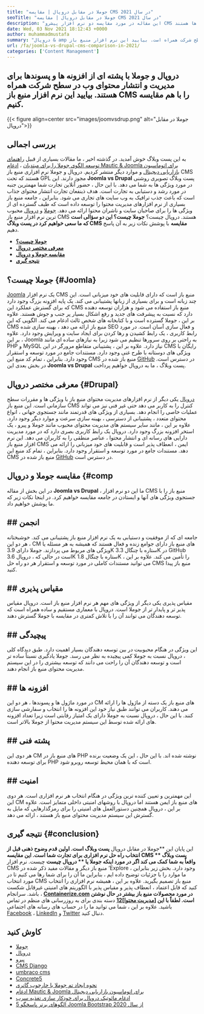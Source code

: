 ```yaml
---
title: "جوملا در مقابل دروپال | مقایسه CMS در سال 2021" 
seoTitle: "جوملا در مقابل دروپال | مقایسه CMS در سال 2021" 
description: "این مقاله در مورد مقایسه دو نرم افزار پیشرو CMS رایگان جوملا در مقابل دروپال است. هر دو نرم افزار خود میزبان هستند و دارای طیف گسترده ای از افزونه ها هستند." 
date: Wed, 03 Nov 2021 18:12:43 +0000
author: muhammadmustafa
summary: "دروپال & amp ؛ جوملا با پشته ای از افزونه ها و پسوندها برای مدیریت و انتشار محتوای وب در سطح شرکت همراه است. بیایید این نرم افزار منبع باز CMS را با هم مقایسه کنیم." 
url: /fa/joomla-vs-drupal-cms-comparison-in-2021/
categories: ['Content Management']
---
```


## دروپال و جوملا با پشته ای از افزونه ها و پسوندها برای مدیریت و انتشار محتوای وب در سطح شرکت همراه هستند. بیایید این نرم افزار منبع باز CMS را با هم مقایسه کنیم.

{{< figure align=center src="images/joomvsdrup.png" alt="جوملا در مقابل دروپال">}}


## **بررسی اجمالی**
به این پست وبلاگ خوش آمدید. در گذشته اخیر ، ما مقالات بسیاری از قبیل [راهنمای توسعه الگوی جوملا را برای مبتدیان][1] ، [ادغام Mautic & Joomla برای اتوماسیون بازاریابی دیجیتال][2] و موارد دیگر منتشر کردیم. دروپال و جوملا نرم افزاری منبع باز CMS هستند که تحت GPL مجوز دارند. این  **Joomla vs Drupal**  پست وبلاگ تصویری روشنی در مورد ویژگی ها به شما می دهد. با این حال ، حضور آنلاین تجارت شما مهمترین جنبه در مورد رشد و دستیابی به تجارت است. هدف ذینفعان تجارت انتشار محتوای جذاب است که باعث جذب ترافیک به وب سایت های تجاری می شود.
بنابراین ، جامعه منبع باز بسیاری از نرم افزارهای مدیریت محتوا را توسعه داده است که طیف گسترده ای از ویژگی ها را برای صاحبان سایت و ناشران محتوا ارائه می دهد. [جوملا][3] و [دروپال][4] محبوب ترین نرم افزار منبع باز CMS هستند. دروپال چیست؟ **جوملا  **چیست؟ این دو سؤالی است که ما سعی خواهیم کرد در پست وبلاگ**   CMS مقایسه** با پوشش نکات زیر به آن پاسخ دهیم.
  * **[جوملا چیست؟][5]**
  * **[معرفی مختصر دروپال][6]**
  * **[مقایسه جوملا و دروپال][7]**
  * **[نتیجه گیری][8]**

## جوملا چیست؟   {#Joomla}
[Joomla][3] یک نرم افزار CMS منبع باز است که دارای قابلیت های خود میزبانی است. این چند زبانه است و برای بسیاری از زبانها پشتیبانی می کند. یک پایه افزونه بزرگ وجود دارد که برای گسترش عملکرد این CMS منبع باز استفاده می شود و هزاران توسعه دهنده دارد که نسبت به پیشرفت های جدید و رفع اشکال بسیار پر جنب و جوش هستند. علاوه بر این ، جوملا گسترده است و با کتابخانه های شخص ثالث ادغام می کند. الگویی که این CMS منبع باز ارائه می دهد ، بهینه سازی شده SEO و فعال سازی آسان است. در مورد رابط کاربری ، یک رابط کشیدن و رها کردن برای ایجاد سایت و ویرایش وجود دارد.
علاوه بر این ، Joomla به راحتی بر روی سرورها تنظیم می شود زیرا به نیازهای ساده ای مانند PHP و MySQL نیاز دارد. علاوه بر این ، پشتیبانی متقاطع مرورگر در این CMS رایگان با ویژگی های دوستانه با طرح غنی وجود دارد. مستندات جامع در مورد توسعه و استقرار وجود دارد. بنابراین ، تمام کد منبع این CMS منبع باز شده در [GitHub][9] در دسترس است. در بخش بعدی این  **Joomla vs Drupal**  پست وبلاگ ، ما به دروپال خواهیم پرداخت.

## معرفی مختصر دروپال   {#Drupal}
[دروپال][4] یکی دیگر از نرم افزارهای مدیریت محتوای منبع باز با ویژگی ها و مقررات سطح سازمانی است. این منبع باز CMS کنترل را به کاربر می دهد حتی غیر فنی نیز می تواند عملیات خاصی را انجام دهد. بسیاری از ویژگی های قدرتمند مانند جستجوی جهانی ، انواع محتوای متعدد ، پشتیبانی از دسترسی ، بهینه سازی سرعت و موارد دیگر وجود دارد. علاوه بر این ، مانند سایر سیستم های مدیریت محتوای محبوب مانند جوملا و پیرو ، یک استخر افزونه بزرگ وجود دارد. دروپال یک رابط کاربری بصری دارد که در مورد مدیریت دارایی های رسانه ای و انتشار محتوا ، عناصر منطقی را به کاربران می دهد.
این نرم افزار منبع باز CMS ایمن ، انعطاف پذیر است و قابلیت های خود میزبانی را ارائه می دهد. مستندات جامع در مورد توسعه و استقرار وجود دارد. بنابراین ، تمام کد منبع این CMS منبع باز شده در [GitHub][10] در دسترس است.

## مقایسه جوملا و دروپال   {#comp
در این بخش از مقاله  **Joomla vs Drupal**  ، ما این دو نرم افزار CMS منبع باز را با جستجوی ویژگی های آنها و ایستادن در جامعه مقایسه خواهیم کرد. در اینجا نکات زیر که ما پوشش خواهیم داد.

## ## انجمن
جامعه ای که از موفقیت و دستیابی به یک نرم افزار منبع باز پشتیبانی می کند. خوشبختانه ، هر دو این CM های منبع باز دارای جوامع زنده و فعال هستند که همیشه به هر مسئله یا ویژگی های مربوط می پردازند. جوملا دارای 3.9K ستاره با چنگال 3.3K در GitHub است در حالی که ، دروپال 3.6K ستاره با چنگال 1.8K را تأمین می کند. علاوه بر این ، می توانید مستندات کاملی در مورد توسعه و استقرار هر دو راه حل CMS منبع باز پیدا کنید.

## ## مقیاس پذیری
مقیاس پذیری یکی دیگر از ویژگی های مهم هر نرم افزار منبع باز است. دروپال مقیاس پذیر تر و پایدار تر از جوملا است. دروپال با معماری مستقیم و ساده همراه است که توسعه دهندگان می توانند آن را با تلاش کمتری در مقایسه با جوملا گسترش دهند.

## ## پیچیدگی
این ویژگی در هنگام محبوبیت در بین توسعه دهندگان بسیار اهمیت دارد. طبق دیدگاه کلی ، دروپال نسبت به جوملا کمی پیچیده به نظر می رسد. جوملا یادگیری نسبتاً ساده تر است و توسعه دهندگان آن را راحت می دانند که توسعه بیشتری را در این سیستم مدیریت محتوای منبع باز انجام دهند.

## ## افزونه ها
در مورد ماژول ها و پسوندها ، هر دو این CM های منبع باز یک دسته از ماژول ها را ارائه می دهند. کاربران می توانند طبق نیاز خود این افزونه ها را انتخاب و سفارشی سازی کنند. با این حال ، دروپال نسبت به جوملا دارای یک امتیاز رقابتی است زیرا تعداد افزونه های ارائه شده توسط این سیستم مدیریت محتوا از جوملا بالاتر است.

## ## پشته فنی
هر دوی این CM های منبع باز در PHP نوشته شده اند. با این حال ، این یک وضعیت برنده برای توسعه دهنده PHP است که با همان محیط توسعه روبرو شود.

## ## امنیت
این مهمترین و تعیین کننده ترین ویژگی در هنگام انتخاب هر نرم افزاری است. هر دوی این CM های منبع باز ایمن هستند اما دروپال با روشهای امنیتی داخلی متمایز است. علاوه بر این ، دروپال همچنین دستورالعمل های امنیتی را برای رمزگذارهایی که مایل به گسترش این سیستم مدیریت محتوای منبع باز هستند ، ارائه می دهد.

## نتیجه گیری   {#conclusion}
این پایان این **جوملا در مقابل دروپال  **پست وبلاگ است. اولین قدم وضوح ذهنی قبل از انتخاب راه حل نرم افزاری برای تجارت شما است. این مقایسه CMS **  پست وبلاگ واقعاً به شما کمک می کند اگر در مورد اینکه جوملا یا ** دروپال چیست**  چیست. نرم افزار CMS منبع باز دیگر و مقالات مفید ذکر شده در ‘Explore وجود دارد. بخش زیر بنابراین ، ما موارد را با جزئیات توضیح داده ایم ، بنابراین ما آن را برای شما رها می کنیم تا در مورد انتخاب CMS منبع باز تصمیم بگیرید. علاوه بر این ، همیشه نرم افزاری را انتخاب کنید که قابل اعتماد ، انعطاف پذیر و مقیاس پذیر با الگوریتم های امنیتی غیرقابل شکست باشد.
سرانجام ، **[Containerize.com][11] **در مورد محصولات منبع باز بیشتر در حال نوشتن است. لطفاً با این**   [[مدیریت محتوا][12]][12]** دسته بندی برای به روزرسانی های منظم در تماس باشید. علاوه بر این ، شما می توانید ما را در حساب های رسانه های اجتماعی [Facebook][13] ، [LinkedIn][14] و [Twitter][15] دنبال کنید.

## کاوش کنید
  * [جوملا][3]
  * [دروپال][4]
  * [پیرو][16]
  * [CMS Django][17]
  * [umbraco cms][18]
  * [Concrete5][19]
  * [نحوه ایجاد تم جوملا با چارچوب گانری][20]
  * [ادغام Mautic & Joomla برای اتوماسیون بازاریابی دیجیتال][2]
  * [ادغام مائوتیک دروپال برای خودکار سازی تغذیه سرب][21]
  * [5 الگوهای برتر پاسخگو Joomla Bootstrap از سال 2020][22]

  
[1]: https://blog.containerize.com/content-management/responsive-joomla-templates-tutorial/
[2]: https://blog.containerize.com/content-management/integrate-mautic-with-joomla-for-marketing-automation/
[3]: https://products.containerize.com/content-management/joomla
[4]: https://products.containerize.com/content-management/drupal
[5]: #joomla
[6]: #drupal
[7]: #comp
[8]: #Conclusion
[9]: https://github.com/joomla/joomla-cms
[10]: https://github.com/drupal/drupal
[11]: https://www.containerize.com/
[12]: https://products.containerize.com/content-management/
[13]: https://web.facebook.com/containerize
[14]: https://www.linkedin.com/company/containerize/
[15]: https://twitter.com/containerize_co
[16]: https://products.containerize.com/content-management/pyro
[17]: https://products.containerize.com/content-management/django
[18]: https://products.containerize.com/content-management/umbraco
[19]: https://products.containerize.com/content-management/concrete5
[20]: https://blog.containerize.com/content-management/how-to-create-joomla-theme-joomla-gantry-framework/
[21]: https://blog.containerize.com/content-management/drupal-tutorial-automate-lead-growth-with-drupal-mautic/
[22]: https://blog.containerize.com/content-management/top-5-best-free-responsive-joomla-templates-of-2020/
